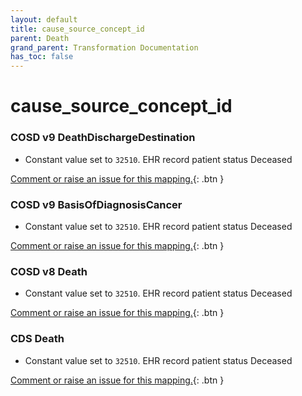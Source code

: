 ```yaml
---
layout: default
title: cause_source_concept_id
parent: Death
grand_parent: Transformation Documentation
has_toc: false
---
```

# cause_source_concept_id
### COSD v9 DeathDischargeDestination
* Constant value set to `32510`. EHR record patient status Deceased

[Comment or raise an issue for this mapping.](https://github.com/answerdigital/oxford-omop-data-mapper/issues/new?title=OMOP%20Death%20table%20cause_source_concept_id%20field%20COSD%20v9%20DeathDischargeDestination%20mapping){: .btn }
### COSD v9 BasisOfDiagnosisCancer
* Constant value set to `32510`. EHR record patient status Deceased

[Comment or raise an issue for this mapping.](https://github.com/answerdigital/oxford-omop-data-mapper/issues/new?title=OMOP%20Death%20table%20cause_source_concept_id%20field%20COSD%20v9%20BasisOfDiagnosisCancer%20mapping){: .btn }
### COSD v8 Death
* Constant value set to `32510`. EHR record patient status Deceased

[Comment or raise an issue for this mapping.](https://github.com/answerdigital/oxford-omop-data-mapper/issues/new?title=OMOP%20Death%20table%20cause_source_concept_id%20field%20COSD%20v8%20Death%20mapping){: .btn }
### CDS Death
* Constant value set to `32510`. EHR record patient status Deceased

[Comment or raise an issue for this mapping.](https://github.com/answerdigital/oxford-omop-data-mapper/issues/new?title=OMOP%20Death%20table%20cause_source_concept_id%20field%20CDS%20Death%20mapping){: .btn }
